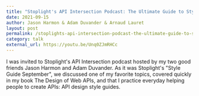 ```yaml
---
title: "Stoplight's API Intersection Podcast: The Ultimate Guide to Style Guides"
date: 2021-09-15
author: Jason Harmon & Adam Duvander & Arnaud Lauret
layout: post
permalink: /stoplights-api-intersection-podcast-the-ultimate-guide-to-style-guides/
category: talk
external_url: https://youtu.be/Unq0ZJmRHCc
---
```


I was invited to Stoplight's API Intersection podcast hosted by my two good friends Jason Harmon and Adam Duvander.
As it was Stoplight's "Style Guide September", we discussed one of my favorite topics, covered quickly in my book The Design of Web APIs, and that I practice everyday helping people to create APIs: API design style guides.
<!--more-->


